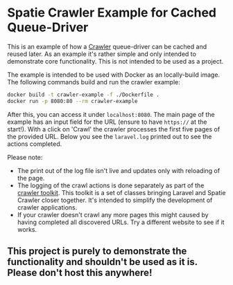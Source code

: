 # Spatie Crawler Example for Cached Queue-Driver

This is an example of how a [Crawler](https://github.com/spatie/crawler) queue-driver can be cached and reused later. As an example it's rather simple and only intended to demonstrate core functionality. This is not intended to be used as a project.

The example is intended to be used with Docker as an locally-build image. The following commands build and run the crawler example:

```bash
docker build -t crawler-example -f ./Dockerfile .
docker run -p 8080:80 --rm crawler-example
```

After this, you can access it under `localhost:8080`. The main page of the example has an input field for the URL (ensure to have `https://` at the start!). With a click on 'Crawl' the crawler processes the first five pages of the provided URL. Below you see the `laravel.log` printed out to see the actions completed.

Please note:

- The print out of the log file isn't live and updates only with reloading of the page.
- The logging of the crawl actions is done separately as part of the [crawler toolkit](https://github.com/spekulatius/spatie-crawler-toolkit-for-laravel/). This toolkit is a set of classes bringing Laravel and Spatie Crawler closer together. It's intended to simplify the development of crawler applications.
- If your crawler doesn't crawl any more pages this might caused by having completed all discovered URLs. Try a different website to see if it works.

## This project is purely to demonstrate the functionality and shouldn't be used as it is. Please don't host this anywhere!
